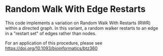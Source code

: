 # Random Walk With Edge Restarts

This code implements a variation on Random Walk With Restarts (RWR) within a
directed graph. In this variant, a random walker restarts to an edge in a
"restart set" of edges rather than nodes.

For an application of this procedure, please see https://doi.org/10.1093/bioinformatics/btz360
